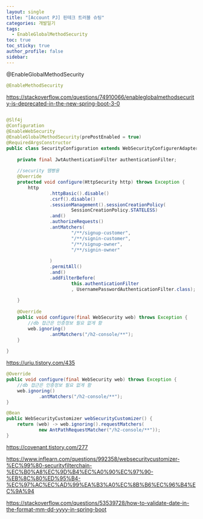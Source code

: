```yaml
---
layout: single
title: "[Account PJ] 핀테크 트러블 슈팅"
categories: 개발일기
tags:
  - EnableGlobalMethodSecurity
toc: true
toc_sticky: true
author_profile: false
sidebar:
---
```


@EnableGlobalMethodSecurity

```java
@EnableMethodSecurity
```

https://stackoverflow.com/questions/74910066/enableglobalmethodsecurity-is-deprecated-in-the-new-spring-boot-3-0


```java
  
@Slf4j  
@Configuration  
@EnableWebSecurity  
@EnableGlobalMethodSecurity(prePostEnabled = true)  
@RequiredArgsConstructor  
public class SecurityConfiguration extends WebSecurityConfigurerAdapter {  
  
    private final JwtAuthenticationFilter authenticationFilter;  
  
    //security 땜빵용  
    @Override  
    protected void configure(HttpSecurity http) throws Exception {  
        http  
                .httpBasic().disable()  
                .csrf().disable()  
                .sessionManagement().sessionCreationPolicy(  
                        SessionCreationPolicy.STATELESS)  
                .and()  
                .authorizeRequests()  
                .antMatchers(  
                        "/**/signup-customer",  
                        "/**/signin-customer",  
                        "/**/signup-owner",  
                        "/**/signin-owner"  
  
                )  
                .permitAll()  
                .and()  
                .addFilterBefore(  
                        this.authenticationFilter  
                        , UsernamePasswordAuthenticationFilter.class);  
  
    }  
  
    @Override  
    public void configure(final WebSecurity web) throws Exception {  
        //db 접근은 인증정보 필요 없게 함  
        web.ignoring()  
                .antMatchers("/h2-console/**");  
    }  
  
}
```


https://uriu.tistory.com/435


```java
@Override  
public void configure(final WebSecurity web) throws Exception {  
    //db 접근은 인증정보 필요 없게 함  
    web.ignoring()  
            .antMatchers("/h2-console/**");  
}
```

```java
@Bean  
public WebSecurityCustomizer webSecurityCustomizer() {  
    return (web) -> web.ignoring().requestMatchers(  
            new AntPathRequestMatcher("/h2-console/**"));  
}
```
https://covenant.tistory.com/277

https://www.inflearn.com/questions/992358/websecuritycustomizer-%EC%99%80-securityfilterchain-%EC%B0%A8%EC%9D%B4%EC%A0%90%EC%97%90-%EB%8C%80%ED%95%B4-%EC%97%AC%EC%AD%99%EA%B3%A0%EC%8B%B6%EC%96%B4%EC%9A%94



https://stackoverflow.com/questions/53539728/how-to-validate-date-in-the-format-mm-dd-yyyy-in-spring-boot